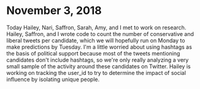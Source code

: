 # November 3, 2018
Today Hailey, Nari, Saffron, Sarah, Amy, and I met to work on research. Hailey, Saffron, and I wrote code to count the number of conservative and liberal tweets per candidate, which we will hopefully run on Monday to make predictions by Tuesday.  I'm a little worried about using hashtags as the basis of political support because most of the tweets mentioning candidates don't include hashtags, so we're only really analyzing a very small sample of the activity around these candidates on Twitter.  Hailey is working on tracking the user_id to try to determine the impact of social influence by isolating unique people.

